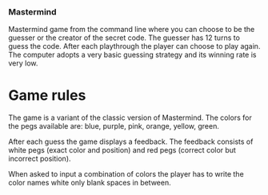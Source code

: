 ### Mastermind
Mastermind game from the command line where you can choose to be the guesser or the creator of the secret code.
The guesser has 12 turns to guess the code.
After each playthrough the player can choose to play again.
The computer adopts a very basic guessing strategy and its winning rate is very low.

# Game rules
The game is a variant of the classic version of Mastermind.
The colors for the pegs available are: blue, purple, pink, orange, yellow, green.

After each guess the game displays a feedback.
The feedback consists of white pegs (exact color and position) and red pegs (correct color but incorrect position).

When asked to input a combination of colors the player has to write the color names white only blank spaces in between.
